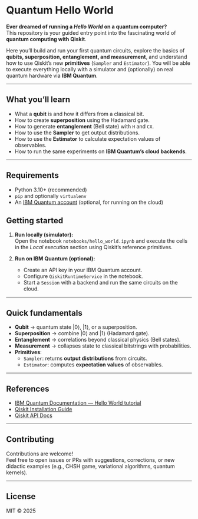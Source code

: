 # Quantum Hello World 

**Ever dreamed of running a *Hello World* on a quantum computer?**  
This repository is your guided entry point into the fascinating world of **quantum computing with Qiskit**.  

Here you’ll build and run your first quantum circuits, explore the basics of **qubits, superposition, entanglement, and measurement**, and understand how to use Qiskit’s new **primitives** (`Sampler` and `Estimator`). You will be able to execute everything locally with a simulator and (optionally) on real quantum hardware via **IBM Quantum**.

---

##  What you’ll learn

- What a **qubit** is and how it differs from a classical bit.  
- How to create **superposition** using the Hadamard gate.  
- How to generate **entanglement** (Bell state) with `H` and `CX`.  
- How to use the **Sampler** to get output distributions.  
- How to use the **Estimator** to calculate expectation values of observables.  
- How to run the same experiments on **IBM Quantum’s cloud backends**.  

---

##  Requirements

- Python 3.10+ (recommended)  
- `pip` and optionally `virtualenv`  
- An [IBM Quantum account](https://quantum.ibm.com/) (optional, for running on the cloud)  


##  Getting started

1. **Run locally (simulator):**  
   Open the notebook `notebooks/hello_world.ipynb` and execute the cells in the *Local execution* section using Qiskit’s reference primitives.

2. **Run on IBM Quantum (optional):**  
   - Create an API key in your IBM Quantum account.  
   - Configure `QiskitRuntimeService` in the notebook.  
   - Start a `Session` with a backend and run the same circuits on the cloud.  

---

##  Quick fundamentals

- **Qubit** → quantum state |0⟩, |1⟩, or a superposition.  
- **Superposition** → combine |0⟩ and |1⟩ (Hadamard gate).  
- **Entanglement** → correlations beyond classical physics (Bell states).  
- **Measurement** → collapses state to classical bitstrings with probabilities.  
- **Primitives**:  
  - `Sampler`: returns **output distributions** from circuits.  
  - `Estimator`: computes **expectation values** of observables.  

---

##  References

- [IBM Quantum Documentation — Hello World tutorial](https://quantum.cloud.ibm.com/docs/en/tutorials/hello-world)  
- [Qiskit Installation Guide](https://qiskit.org/documentation/getting_started.html)  
- [Qiskit API Docs](https://qiskit.org/documentation/apidoc/)  

---

##  Contributing

Contributions are welcome!  
Feel free to open issues or PRs with suggestions, corrections, or new didactic examples (e.g., CHSH game, variational algorithms, quantum kernels).

---

##  License

MIT © 2025
